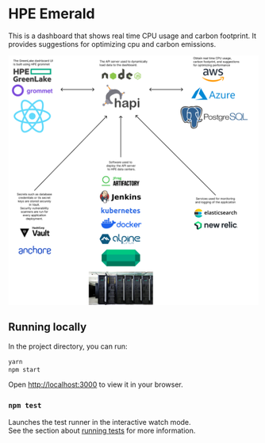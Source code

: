 # HPE Emerald

This is a dashboard that shows real time CPU usage and carbon footprint.
It provides suggestions for optimizing cpu and carbon emissions.

![Dashboard figma](./dashboard-figma.png)

## Running locally
In the project directory, you can run:

```
yarn
npm start
```

Open [http://localhost:3000](http://localhost:3000) to view it in your browser.

### `npm test`

Launches the test runner in the interactive watch mode.\
See the section about [running tests](https://facebook.github.io/create-react-app/docs/running-tests) for more information.